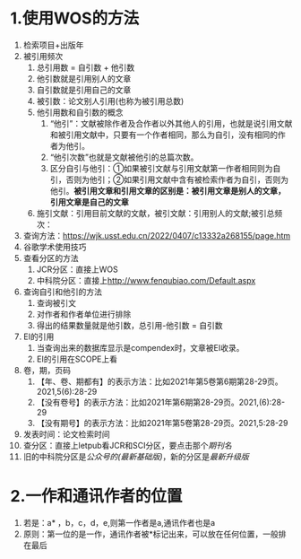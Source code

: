 # 1.使用WOS的方法
1. 检索项目+出版年
2. 被引用频次
   1. 总引用数 = 自引数 + 他引数
   2. 他引数就是引用别人的文章
   3. 自引数就是引用自己的文章
   4. 被引数：论文别人引用(也称为被引用总数)
   5. 他引用数和自引数的概念
      1. “他引”：文献被除作者及合作者以外其他人的引用，也就是说引用文献和被引用文献中，只要有一个作者相同，那么为自引，没有相同的作者为他引。
      2. “他引次数”也就是文献被他引的总篇次数。
      3. 区分自引与他引：①如果被引文献与引用文献第一作者相同则为自引，否则为他引；②如果引用文献中含有被检索作者为自引，否则为他引。**被引用文章和引用文章的区别是：被引用文章是别人的文章，引用文章是自己的文章**
   6. 施引文献：引用目前文献的文献，被引文献：引用别人的文献;被引总频次：
3. 查询方法：<https://wjk.usst.edu.cn/2022/0407/c13332a268155/page.htm>
4. 谷歌学术使用技巧
5. 查看分区的方法
   1. JCR分区：直接上WOS
   2. 中科院分区：直接上<http://www.fenqubiao.com/Default.aspx>
6. 查询自引和他引的方法
   1. 查询被引文
   2. 对作者和作者单位进行排除
   3. 得出的结果数量就是他引数，总引用-他引数 = 自引数
7. EI的引用
   1. 当查询出来的数据库显示是compendex时，文章被EI收录。
   2. EI的引用在SCOPE上看
8. 卷，期，页码
   1. 【年、卷、期都有】的表示方法：比如2021年第5卷第6期第28-29页。2021,5(6):28-29
   2. 【没有卷号】的表示方法：比如2021年第6期第28-29页。2021,(6):28-29
   3. 【没有期号】的表示方法：比如2021年第5卷第28-29页。2021,5:28-29
9. 发表时间：论文检索时间
10. 查分区：直接上letpub看JCR和SCI分区，要点击那个*期刊名*
11. 旧的中科院分区是*公众号的(最新基础版)*，新的分区是*最新升级版*

# 2.一作和通讯作者的位置

1. 若是：a* ，b，c，d，e,则第一作者是a,通讯作者也是a
2. 原则：第一位的是一作，通讯作者被*标记出来，可以放在任何位置，一般排在最后